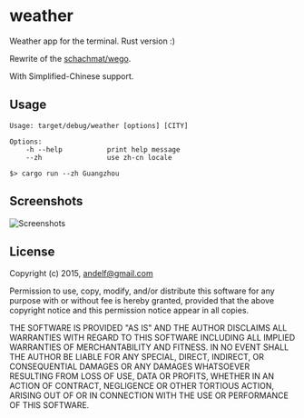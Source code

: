 # weather

Weather app for the terminal. Rust version :)

Rewrite of the [schachmat/wego](https://github.com/schachmat/wego).

With Simplified-Chinese support.

## Usage

```
Usage: target/debug/weather [options] [CITY]

Options:
    -h --help           print help message
    --zh                use zh-cn locale
```

    $> cargo run --zh Guangzhou


## Screenshots

![Screenshots](http://i.imgur.com/xgRuPic.png?1)

## License

Copyright (c) 2015,  <andelf@gmail.com>

Permission to use, copy, modify, and/or distribute this software for any purpose
with or without fee is hereby granted, provided that the above copyright notice
and this permission notice appear in all copies.

THE SOFTWARE IS PROVIDED "AS IS" AND THE AUTHOR DISCLAIMS ALL WARRANTIES WITH
REGARD TO THIS SOFTWARE INCLUDING ALL IMPLIED WARRANTIES OF MERCHANTABILITY AND
FITNESS. IN NO EVENT SHALL THE AUTHOR BE LIABLE FOR ANY SPECIAL, DIRECT,
INDIRECT, OR CONSEQUENTIAL DAMAGES OR ANY DAMAGES WHATSOEVER RESULTING FROM LOSS
OF USE, DATA OR PROFITS, WHETHER IN AN ACTION OF CONTRACT, NEGLIGENCE OR OTHER
TORTIOUS ACTION, ARISING OUT OF OR IN CONNECTION WITH THE USE OR PERFORMANCE OF
THIS SOFTWARE.
